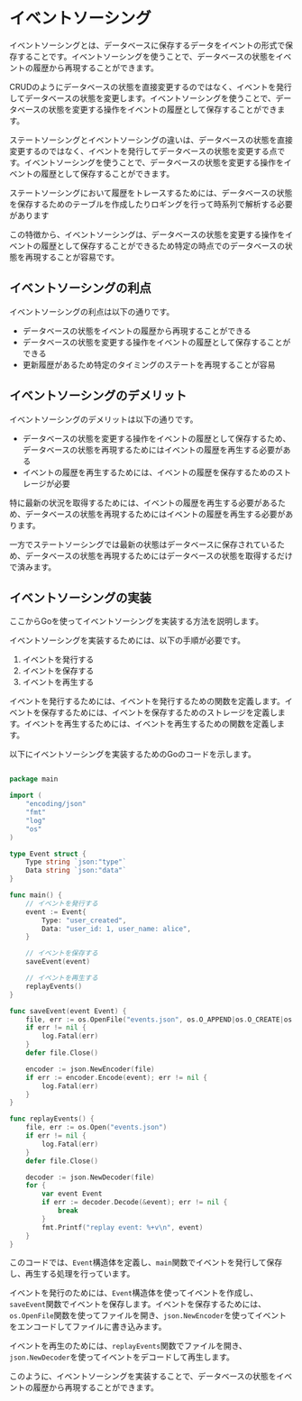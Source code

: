 # イベントソーシング

イベントソーシングとは、データベースに保存するデータをイベントの形式で保存することです。イベントソーシングを使うことで、データベースの状態をイベントの履歴から再現することができます。


CRUDのようにデータベースの状態を直接変更するのではなく、イベントを発行してデータベースの状態を変更します。イベントソーシングを使うことで、データベースの状態を変更する操作をイベントの履歴として保存することができます。


ステートソーシングとイベントソーシングの違いは、データベースの状態を直接変更するのではなく、イベントを発行してデータベースの状態を変更する点です。イベントソーシングを使うことで、データベースの状態を変更する操作をイベントの履歴として保存することができます。

ステートソーシングにおいて履歴をトレースするためには、データベースの状態を保存するためのテーブルを作成したりロギングを行って時系列で解析する必要があります

この特徴から、イベントソーシングは、データベースの状態を変更する操作をイベントの履歴として保存することができるため特定の時点でのデータベースの状態を再現することが容易です。


## イベントソーシングの利点

イベントソーシングの利点は以下の通りです。

- データベースの状態をイベントの履歴から再現することができる
- データベースの状態を変更する操作をイベントの履歴として保存することができる
- 更新履歴があるため特定のタイミングのステートを再現することが容易

## イベントソーシングのデメリット

イベントソーシングのデメリットは以下の通りです。

- データベースの状態を変更する操作をイベントの履歴として保存するため、データベースの状態を再現するためにはイベントの履歴を再生する必要がある
- イベントの履歴を再生するためには、イベントの履歴を保存するためのストレージが必要

特に最新の状況を取得するためには、イベントの履歴を再生する必要があるため、データベースの状態を再現するためにはイベントの履歴を再生する必要があります。

一方でステートソーシングでは最新の状態はデータベースに保存されているため、データベースの状態を再現するためにはデータベースの状態を取得するだけで済みます。

## イベントソーシングの実装

ここからGoを使ってイベントソーシングを実装する方法を説明します。

イベントソーシングを実装するためには、以下の手順が必要です。

1. イベントを発行する
2. イベントを保存する
3. イベントを再生する

イベントを発行するためには、イベントを発行するための関数を定義します。イベントを保存するためには、イベントを保存するためのストレージを定義します。イベントを再生するためには、イベントを再生するための関数を定義します。

以下にイベントソーシングを実装するためのGoのコードを示します。

```go

package main

import (
    "encoding/json"
    "fmt"
    "log"
    "os"
)

type Event struct {
    Type string `json:"type"`
    Data string `json:"data"`
}

func main() {
    // イベントを発行する
    event := Event{
        Type: "user_created",
        Data: "user_id: 1, user_name: alice",
    }

    // イベントを保存する
    saveEvent(event)

    // イベントを再生する
    replayEvents()
}

func saveEvent(event Event) {
    file, err := os.OpenFile("events.json", os.O_APPEND|os.O_CREATE|os.O_WRONLY, 0644)
    if err != nil {
        log.Fatal(err)
    }
    defer file.Close()

    encoder := json.NewEncoder(file)
    if err := encoder.Encode(event); err != nil {
        log.Fatal(err)
    }
}

func replayEvents() {
    file, err := os.Open("events.json")
    if err != nil {
        log.Fatal(err)
    }
    defer file.Close()

    decoder := json.NewDecoder(file)
    for {
        var event Event
        if err := decoder.Decode(&event); err != nil {
            break
        }
        fmt.Printf("replay event: %+v\n", event)
    }
}

```

このコードでは、`Event`構造体を定義し、`main`関数でイベントを発行して保存し、再生する処理を行っています。

イベントを発行のためには、`Event`構造体を使ってイベントを作成し、`saveEvent`関数でイベントを保存します。イベントを保存するためには、`os.OpenFile`関数を使ってファイルを開き、`json.NewEncoder`を使ってイベントをエンコードしてファイルに書き込みます。

イベントを再生のためには、`replayEvents`関数でファイルを開き、`json.NewDecoder`を使ってイベントをデコードして再生します。

このように、イベントソーシングを実装することで、データベースの状態をイベントの履歴から再現することができます。
